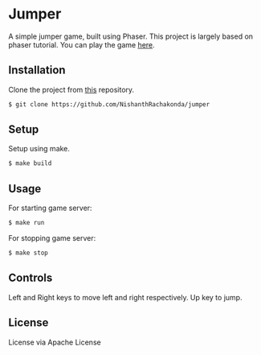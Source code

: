 # Jumper

A simple jumper game, built using Phaser. This project is largely based on phaser tutorial. You can play the game [here](https://web.iiit.ac.in/~saketh.venkat/).

## Installation

Clone the project from [this](https://github.com/NishanthRachakonda/jumper) repository.
```bash
$ git clone https://github.com/NishanthRachakonda/jumper
```

## Setup

Setup using make.
```bash
$ make build
```

## Usage

For starting game server:
```bash
$ make run
```

For stopping game server:
```bash
$ make stop
```

## Controls

Left and Right keys to move left and right respectively. Up key to jump.

## License 

License via Apache License
